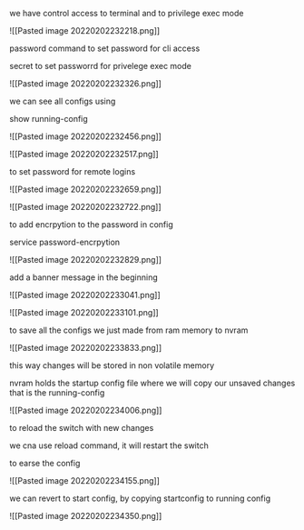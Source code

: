 we have control access to terminal and to privilege exec mode

![[Pasted image 20220202232218.png]]

password command to set password for cli access

secret to set passworrd for privelege exec mode

![[Pasted image 20220202232326.png]]

we can see all configs using

show running-config

![[Pasted image 20220202232456.png]]

![[Pasted image 20220202232517.png]]

to set password for remote logins

![[Pasted image 20220202232659.png]]

![[Pasted image 20220202232722.png]]

to add encrpytion to the password in config

service password-encrpytion

![[Pasted image 20220202232829.png]]

add a banner message in the beginning

![[Pasted image 20220202233041.png]]

![[Pasted image 20220202233101.png]]

to save all the configs we just made from ram memory to nvram

![[Pasted image 20220202233833.png]]

this way changes will be stored in non volatile memory

nvram holds the startup config file where we will copy our unsaved changes that is the running-config

![[Pasted image 20220202234006.png]]

to reload the switch with new changes

we cna use reload command, it will restart the switch

to earse the config


![[Pasted image 20220202234155.png]]

we can revert to start config, by copying startconfig to running config

![[Pasted image 20220202234350.png]]


